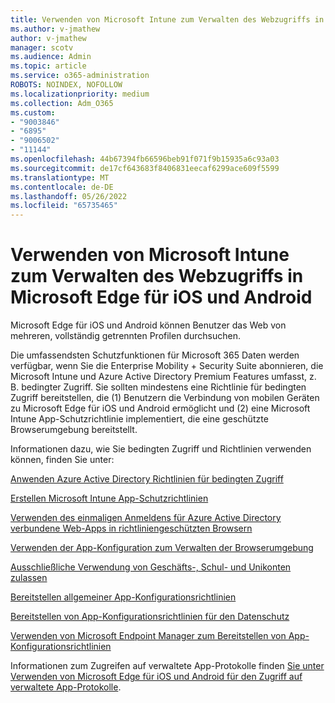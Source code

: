 ```yaml
---
title: Verwenden von Microsoft Intune zum Verwalten des Webzugriffs in Microsoft Edge für iOS und Android
ms.author: v-jmathew
author: v-jmathew
manager: scotv
ms.audience: Admin
ms.topic: article
ms.service: o365-administration
ROBOTS: NOINDEX, NOFOLLOW
ms.localizationpriority: medium
ms.collection: Adm_O365
ms.custom:
- "9003846"
- "6895"
- "9006502"
- "11144"
ms.openlocfilehash: 44b67394fb66596beb91f071f9b15935a6c93a03
ms.sourcegitcommit: de17cf643683f8406831eecaf6299ace609f5599
ms.translationtype: MT
ms.contentlocale: de-DE
ms.lasthandoff: 05/26/2022
ms.locfileid: "65735465"
---
```

# <a name="use-microsoft-intune-to-manage-web-access-in-microsoft-edge-for-ios-and-android"></a>Verwenden von Microsoft Intune zum Verwalten des Webzugriffs in Microsoft Edge für iOS und Android

Microsoft Edge für iOS und Android können Benutzer das Web von mehreren, vollständig getrennten Profilen durchsuchen.

Die umfassendsten Schutzfunktionen für Microsoft 365 Daten werden verfügbar, wenn Sie die Enterprise Mobility + Security Suite abonnieren, die Microsoft Intune und Azure Active Directory Premium Features umfasst, z. B. bedingter Zugriff. Sie sollten mindestens eine Richtlinie für bedingten Zugriff bereitstellen, die (1) Benutzern die Verbindung von mobilen Geräten zu Microsoft Edge für iOS und Android ermöglicht und (2) eine Microsoft Intune App-Schutzrichtlinie implementiert, die eine geschützte Browserumgebung bereitstellt.

Informationen dazu, wie Sie bedingten Zugriff und Richtlinien verwenden können, finden Sie unter:

[Anwenden Azure Active Directory Richtlinien für bedingten Zugriff](https://go.microsoft.com/fwlink/?linkid=2132481)

[Erstellen Microsoft Intune App-Schutzrichtlinien](https://go.microsoft.com/fwlink/?linkid=2132651)

[Verwenden des einmaligen Anmeldens für Azure Active Directory verbundene Web-Apps in richtliniengeschützten Browsern](https://go.microsoft.com/fwlink/?linkid=2132482)

[Verwenden der App-Konfiguration zum Verwalten der Browserumgebung](https://go.microsoft.com/fwlink/?linkid=2132483)

[Ausschließliche Verwendung von Geschäfts-, Schul- und Unikonten zulassen](https://go.microsoft.com/fwlink/?linkid=2132652)

[Bereitstellen allgemeiner App-Konfigurationsrichtlinien](https://go.microsoft.com/fwlink/?linkid=2132653)

[Bereitstellen von App-Konfigurationsrichtlinien für den Datenschutz](https://go.microsoft.com/fwlink/?linkid=2132654)

[Verwenden von Microsoft Endpoint Manager zum Bereitstellen von App-Konfigurationsrichtlinien](https://go.microsoft.com/fwlink/?linkid=2132707)

Informationen zum Zugreifen auf verwaltete App-Protokolle finden [Sie unter Verwenden von Microsoft Edge für iOS und Android für den Zugriff auf verwaltete App-Protokolle](https://go.microsoft.com/fwlink/?linkid=2132578).
